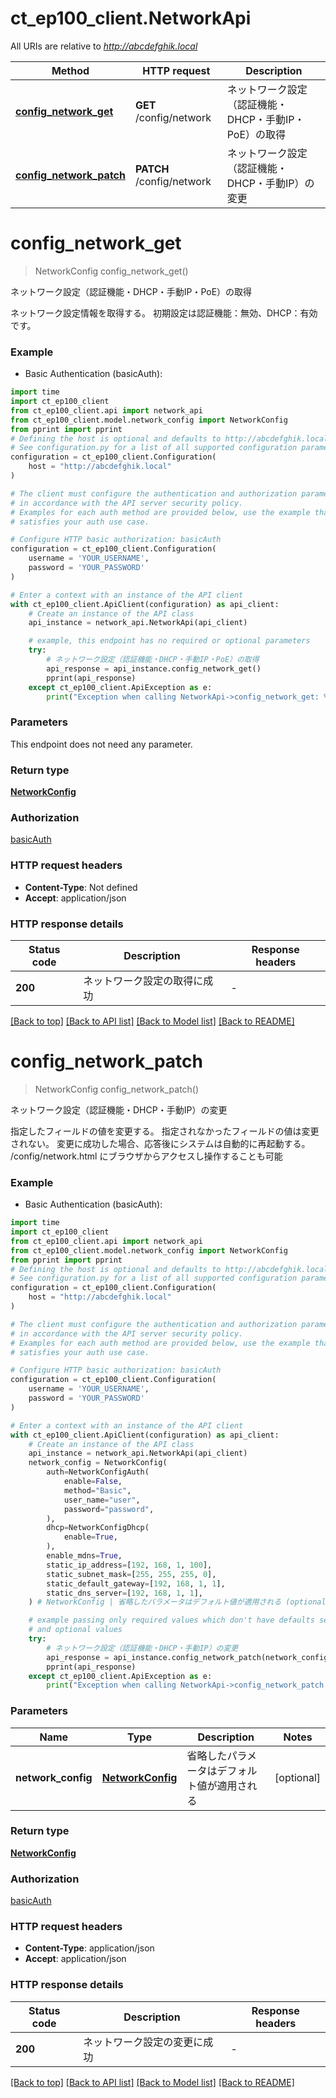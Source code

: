 # ct_ep100_client.NetworkApi

All URIs are relative to *http://abcdefghik.local*

Method | HTTP request | Description
------------- | ------------- | -------------
[**config_network_get**](NetworkApi.md#config_network_get) | **GET** /config/network | ネットワーク設定（認証機能・DHCP・手動IP・PoE）の取得
[**config_network_patch**](NetworkApi.md#config_network_patch) | **PATCH** /config/network | ネットワーク設定（認証機能・DHCP・手動IP）の変更


# **config_network_get**
> NetworkConfig config_network_get()

ネットワーク設定（認証機能・DHCP・手動IP・PoE）の取得

ネットワーク設定情報を取得する。   初期設定は認証機能：無効、DHCP：有効です。 

### Example

* Basic Authentication (basicAuth):
```python
import time
import ct_ep100_client
from ct_ep100_client.api import network_api
from ct_ep100_client.model.network_config import NetworkConfig
from pprint import pprint
# Defining the host is optional and defaults to http://abcdefghik.local
# See configuration.py for a list of all supported configuration parameters.
configuration = ct_ep100_client.Configuration(
    host = "http://abcdefghik.local"
)

# The client must configure the authentication and authorization parameters
# in accordance with the API server security policy.
# Examples for each auth method are provided below, use the example that
# satisfies your auth use case.

# Configure HTTP basic authorization: basicAuth
configuration = ct_ep100_client.Configuration(
    username = 'YOUR_USERNAME',
    password = 'YOUR_PASSWORD'
)

# Enter a context with an instance of the API client
with ct_ep100_client.ApiClient(configuration) as api_client:
    # Create an instance of the API class
    api_instance = network_api.NetworkApi(api_client)

    # example, this endpoint has no required or optional parameters
    try:
        # ネットワーク設定（認証機能・DHCP・手動IP・PoE）の取得
        api_response = api_instance.config_network_get()
        pprint(api_response)
    except ct_ep100_client.ApiException as e:
        print("Exception when calling NetworkApi->config_network_get: %s\n" % e)
```


### Parameters
This endpoint does not need any parameter.

### Return type

[**NetworkConfig**](NetworkConfig.md)

### Authorization

[basicAuth](../README.md#basicAuth)

### HTTP request headers

 - **Content-Type**: Not defined
 - **Accept**: application/json


### HTTP response details
| Status code | Description | Response headers |
|-------------|-------------|------------------|
**200** | ネットワーク設定の取得に成功  |  -  |

[[Back to top]](#) [[Back to API list]](../README.md#documentation-for-api-endpoints) [[Back to Model list]](../README.md#documentation-for-models) [[Back to README]](../README.md)

# **config_network_patch**
> NetworkConfig config_network_patch()

ネットワーク設定（認証機能・DHCP・手動IP）の変更

指定したフィールドの値を変更する。 指定されなかったフィールドの値は変更されない。   変更に成功した場合、応答後にシステムは自動的に再起動する。   /config/network.html にブラウザからアクセスし操作することも可能 

### Example

* Basic Authentication (basicAuth):
```python
import time
import ct_ep100_client
from ct_ep100_client.api import network_api
from ct_ep100_client.model.network_config import NetworkConfig
from pprint import pprint
# Defining the host is optional and defaults to http://abcdefghik.local
# See configuration.py for a list of all supported configuration parameters.
configuration = ct_ep100_client.Configuration(
    host = "http://abcdefghik.local"
)

# The client must configure the authentication and authorization parameters
# in accordance with the API server security policy.
# Examples for each auth method are provided below, use the example that
# satisfies your auth use case.

# Configure HTTP basic authorization: basicAuth
configuration = ct_ep100_client.Configuration(
    username = 'YOUR_USERNAME',
    password = 'YOUR_PASSWORD'
)

# Enter a context with an instance of the API client
with ct_ep100_client.ApiClient(configuration) as api_client:
    # Create an instance of the API class
    api_instance = network_api.NetworkApi(api_client)
    network_config = NetworkConfig(
        auth=NetworkConfigAuth(
            enable=False,
            method="Basic",
            user_name="user",
            password="password",
        ),
        dhcp=NetworkConfigDhcp(
            enable=True,
        ),
        enable_mdns=True,
        static_ip_address=[192, 168, 1, 100],
        static_subnet_mask=[255, 255, 255, 0],
        static_default_gateway=[192, 168, 1, 1],
        static_dns_server=[192, 168, 1, 1],
    ) # NetworkConfig | 省略したパラメータはデフォルト値が適用される (optional)

    # example passing only required values which don't have defaults set
    # and optional values
    try:
        # ネットワーク設定（認証機能・DHCP・手動IP）の変更
        api_response = api_instance.config_network_patch(network_config=network_config)
        pprint(api_response)
    except ct_ep100_client.ApiException as e:
        print("Exception when calling NetworkApi->config_network_patch: %s\n" % e)
```


### Parameters

Name | Type | Description  | Notes
------------- | ------------- | ------------- | -------------
 **network_config** | [**NetworkConfig**](NetworkConfig.md)| 省略したパラメータはデフォルト値が適用される | [optional]

### Return type

[**NetworkConfig**](NetworkConfig.md)

### Authorization

[basicAuth](../README.md#basicAuth)

### HTTP request headers

 - **Content-Type**: application/json
 - **Accept**: application/json


### HTTP response details
| Status code | Description | Response headers |
|-------------|-------------|------------------|
**200** | ネットワーク設定の変更に成功  |  -  |

[[Back to top]](#) [[Back to API list]](../README.md#documentation-for-api-endpoints) [[Back to Model list]](../README.md#documentation-for-models) [[Back to README]](../README.md)

